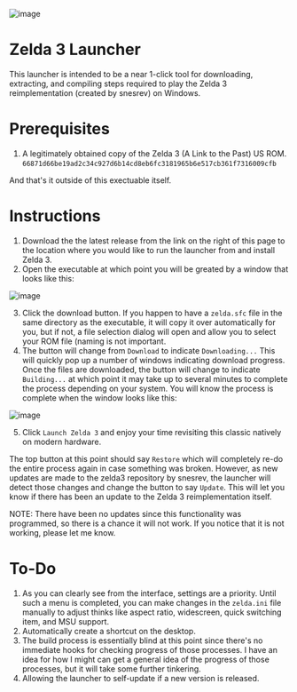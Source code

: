 ![image](https://user-images.githubusercontent.com/37708128/216779332-64808793-2d86-4f6c-9002-692871013114.png)
# Zelda 3 Launcher
This launcher is intended to be a near 1-click tool for downloading, extracting, and compiling steps required to play the Zelda 3 reimplementation (created by snesrev) on Windows.
# Prerequisites
1. A legitimately obtained copy of the Zelda 3 (A Link to the Past) US ROM. `66871d66be19ad2c34c927d6b14cd8eb6fc3181965b6e517cb361f7316009cfb`

And that's it outside of this exectuable itself.
# Instructions
1. Download the the latest release from the link on the right of this page to the location where you would like to run the launcher from and install Zelda 3.
2. Open the executable at which point you will be greated by a window that looks like this:

![image](https://user-images.githubusercontent.com/37708128/216780011-98f4ff41-01a6-4b95-9621-f1eef447df77.png)

3. Click the download button. If you happen to have a `zelda.sfc` file in the same directory as the executable, it will copy it over automatically for you, but if not, a file selection dialog will open and allow you to select your ROM file (naming is not important.
4. The button will change from `Download` to indicate `Downloading...` This will quickly pop up a number of windows indicating download progress. Once the files are downloaded, the button will change to indicate `Building...` at which point it may take up to several minutes to complete the process depending on your system. You will know the process is complete when the window looks like this:

![image](https://user-images.githubusercontent.com/37708128/216780314-ba9ab887-88f9-46ec-970d-05b603108e7a.png)

5. Click `Launch Zelda 3` and enjoy your time revisiting this classic natively on modern hardware.

The top button at this point should say `Restore` which will completely re-do the entire process again in case something was broken. However, as new updates are made to the zelda3 repository by snesrev, the launcher will detect those changes and change the button to say `Update`. This will let you know if there has been an update to the Zelda 3 reimplementation itself.

NOTE: There have been no updates since this functionality was programmed, so there is a chance it will not work. If you notice that it is not working, please let me know.

# To-Do
1. As you can clearly see from the interface, settings are a priority. Until such a menu is completed, you can make changes in the `zelda.ini` file manually to adjust thinks like aspect ratio, widescreen, quick switching item, and MSU support.
2. Automatically create a shortcut on the desktop.
3. The build process is essentially blind at this point since there's no immediate hooks for checking progress of those processes. I have an idea for how I might can get a general idea of the progress of those processes, but it will take some further tinkering.
4. Allowing the launcher to self-update if a new version is released.
